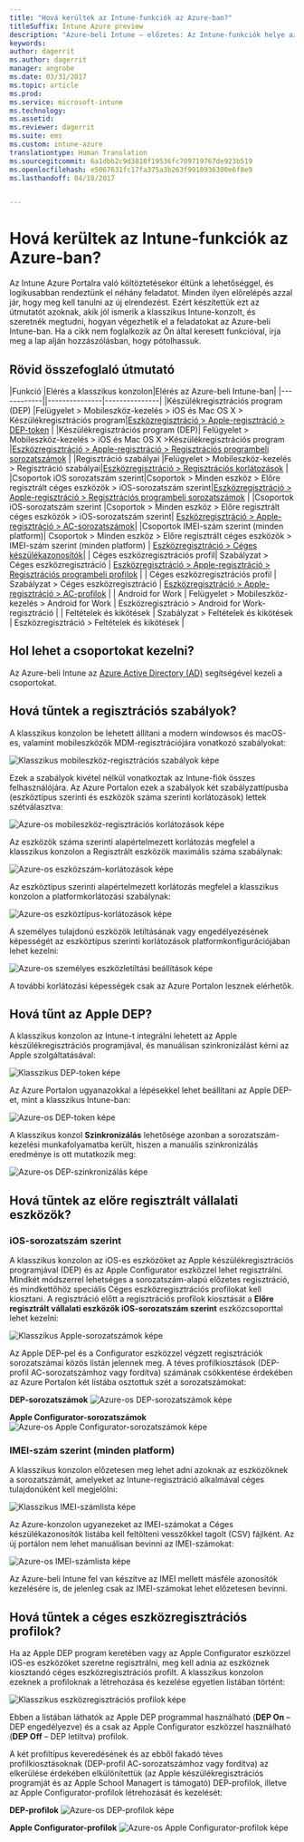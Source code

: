 ```yaml
---
title: "Hová kerültek az Intune-funkciók az Azure-ban?"
titleSuffix: Intune Azure preview
description: "Azure-beli Intune – előzetes: Az Intune-funkciók helye az Azure-konzolon."
keywords: 
author: dagerrit
ms.author: dagerrit
manager: angrobe
ms.date: 03/31/2017
ms.topic: article
ms.prod: 
ms.service: microsoft-intune
ms.technology: 
ms.assetid: 
ms.reviewer: dagerrit
ms.suite: ems
ms.custom: intune-azure
translationtype: Human Translation
ms.sourcegitcommit: 6a1dbb2c9d3810f19536fc709719767de923b519
ms.openlocfilehash: e5067631fc17fa375a3b263f9910936300e6f8e9
ms.lasthandoff: 04/18/2017


---
```

# <a name="where-did-my-intune-feature-go-in-azure"></a>Hová kerültek az Intune-funkciók az Azure-ban?
Az Intune Azure Portalra való költöztetésekor éltünk a lehetőséggel, és logikusabban rendeztünk el néhány feladatot. Minden ilyen előrelépés azzal jár, hogy meg kell tanulni az új elrendezést. Ezért készítettük ezt az útmutatót azoknak, akik jól ismerik a klasszikus Intune-konzolt, és szeretnék megtudni, hogyan végezhetik el a feladatokat az Azure-beli Intune-ban. Ha a cikk nem foglalkozik az Ön által keresett funkcióval, írja meg a lap alján hozzászólásban, hogy pótolhassuk.
## <a name="quick-reference-guide"></a>Rövid összefoglaló útmutató
|Funkció |Elérés a klasszikus konzolon|Elérés az Azure-beli Intune-ban| |------------||---------------|---------------|
|Készülékregisztrációs program (DEP) |Felügyelet > Mobileszköz-kezelés > iOS és Mac OS X > Készülékregisztrációs program|[Eszközregisztráció > Apple-regisztráció > DEP-token](#where-did-apple-dep-go) |
|Készülékregisztrációs program (DEP)| Felügyelet > Mobileszköz-kezelés > iOS és Mac OS X >Készülékregisztrációs program |[Eszközregisztráció > Apple-regisztráció > Regisztrációs programbeli sorozatszámok](#where-did-apple-dep-go) |
|Regisztráció szabályai |Felügyelet > Mobileszköz-kezelés > Regisztráció szabályai|[Eszközregisztráció > Regisztrációs korlátozások](#where-did-enrollment-rules-go) |
|Csoportok iOS sorozatszám szerint|Csoportok > Minden eszköz > Előre regisztrált céges eszközök > iOS-sorozatszám szerint|[Eszközregisztráció > Apple-regisztráció > Regisztrációs programbeli sorozatszámok](#where-did-corporate-pre-enrolled-devices-go) |
|Csoportok iOS-sorozatszám szerint |Csoportok > Minden eszköz > Előre regisztrált céges eszközök > iOS-sorozatszám szerint| [Eszközregisztráció > Apple-regisztráció > AC-sorozatszámok](#where-did-corporate-pre-enrolled-devices-go)|
|Csoportok IMEI-szám szerint (minden platform)| Csoportok > Minden eszköz > Előre regisztrált céges eszközök > IMEI-szám szerint (minden platform) | [Eszközregisztráció > Céges készülékazonosítók](#by-imei-all-platforms)|
| Céges eszközregisztrációs profil| Szabályzat > Céges eszközregisztráció | [Eszközregisztráció > Apple-regisztráció > Regisztrációs programbeli profilok](#where-did-corporate-pre-enrolled-devices-go) |
| Céges eszközregisztrációs profil | Szabályzat > Céges eszközregisztráció | [Eszközregisztráció > Apple-regisztráció > AC-profilok](#where-did-corporate-pre-enrolled-devices-go) |
| Android for Work | Felügyelet > Mobileszköz-kezelés > Android for Work | Eszközregisztráció > Android for Work-regisztráció | | Feltételek és kikötések | Szabályzat > Feltételek és kikötések | Eszközregisztráció > Feltételek és kikötések |


## <a name="where-do-i-manage-groups"></a>Hol lehet a csoportokat kezelni?
Az Azure-beli Intune az [Azure Active Directory (AD)](https://docs.microsoft.com/azure/active-directory/active-directory-groups-create-azure-portal) segítségével kezeli a csoportokat.

## <a name="where-did-enrollment-rules-go"></a>Hová tűntek a regisztrációs szabályok?
A klasszikus konzolon be lehetett állítani a modern windowsos és macOS-es, valamint mobileszközök MDM-regisztrációjára vonatkozó szabályokat:

![Klasszikus mobileszköz-regisztrációs szabályok képe](./media/ui-changes/01-classic-rules.png)

Ezek a szabályok kivétel nélkül vonatkoztak az Intune-fiók összes felhasználójára. Az Azure Portalon ezek a szabályok két szabályzattípusba (eszköztípus szerinti és eszközök száma szerinti korlátozások) lettek szétválasztva:

![Azure-os mobileszköz-regisztrációs korlátozások képe](./media/ui-changes/02-azure-enroll-restrictions.png)

Az eszközök száma szerinti alapértelmezett korlátozás megfelel a klasszikus konzolon a Regisztrált eszközök maximális száma szabálynak:

![Azure-os eszközszám-korlátozások képe](./media/ui-changes/03-azure-device-limit.png)

Az eszköztípus szerinti alapértelmezett korlátozás megfelel a klasszikus konzolon a platformkorlátozási szabálynak:

![Azure-os eszköztípus-korlátozások képe](./media/ui-changes/04-azure-platform-restrictions.png)

A személyes tulajdonú eszközök letiltásának vagy engedélyezésének képességét az eszköztípus szerinti korlátozások platformkonfigurációjában lehet kezelni:

![Azure-os személyes eszközletiltási beállítások képe](./media/ui-changes/05-azure-personal-block.png)

A további korlátozási képességek csak az Azure Portalon lesznek elérhetők.

## <a name="where-did-apple-dep-go"></a>Hová tűnt az Apple DEP?
A klasszikus konzolon az Intune-t integrálni lehetett az Apple készülékregisztrációs programjával, és manuálisan szinkronizálást kérni az Apple szolgáltatásával:

![Klasszikus DEP-token képe](./media/ui-changes/06-classic-dep-token.png)

Az Azure Portalon ugyanazokkal a lépésekkel lehet beállítani az Apple DEP-et, mint a klasszikus Intune-ban:

![Azure-os DEP-token képe](./media/ui-changes/07-azure-dep-token.png)

A klasszikus konzol **Szinkronizálás** lehetősége azonban a sorozatszám-kezelési munkafolyamatba került, hiszen a manuális szinkronizálás eredménye is ott mutatkozik meg:

![Azure-os DEP-szinkronizálás képe](./media/ui-changes/08-azure-dep-sync.png)

## <a name="where-did-corporate-pre-enrolled-devices-go"></a>Hová tűntek az előre regisztrált vállalati eszközök?
### <a name="by-ios-serial-number"></a>iOS-sorozatszám szerint
A klasszikus konzolon az iOS-es eszközöket az Apple készülékregisztrációs programjával (DEP) és az Apple Configurator eszközzel lehet regisztrálni. Mindkét módszerrel lehetséges a sorozatszám-alapú előzetes regisztráció, és mindkettőhöz speciális Céges eszközregisztrációs profilokat kell kiosztani. A regisztráció előtt a regisztrációs profilok kiosztását a **Előre regisztrált vállalati eszközök iOS-sorozatszám szerint** eszközcsoporttal lehet kezelni:

![Klasszikus Apple-sorozatszámok képe](./media/ui-changes/09-classic-apple-serials.png)

Az Apple DEP-pel és a Configurator eszközzel végzett regisztrációk sorozatszámai közös listán jelennek meg. A téves profilkiosztások (DEP-profil AC-sorozatszámhoz vagy fordítva) számának csökkentése érdekében az Azure Portalon két listába osztottuk szét a sorozatszámokat:

**DEP-sorozatszámok**
![Azure-os DEP-sorozatszámok képe](./media/ui-changes/10-azure-dep-serials.png)

**Apple Configurator-sorozatszámok**
![Azure-os Apple Configurator-sorozatszámok képe](./media/ui-changes/11-azure-ac-serials.png)

### <a name="by-imei-all-platforms"></a>IMEI-szám szerint (minden platform)

A klasszikus konzolon előzetesen meg lehet adni azoknak az eszközöknek a sorozatszámát, amelyeket az Intune-regisztráció alkalmával céges tulajdonúként kell megjelölni:

![Klasszikus IMEI-számlista képe](./media/ui-changes/12-classic-corp-imei.png)

Az Azure-konzolon ugyanezeket az IMEI-számokat a Céges készülékazonosítók listába kell feltölteni vesszőkkel tagolt (CSV) fájlként. Az új portálon nem lehet manuálisan bevinni az IMEI-számokat:

![Azure-os IMEI-számlista képe](./media/ui-changes/13-azure-corp-imei.png)

Az Azure-beli Intune fel van készítve az IMEI mellett másféle azonosítók kezelésére is, de jelenleg csak az IMEI-számokat lehet előzetesen bevinni.

## <a name="where-did-corporate-device-enrollment-profiles-go"></a>Hová tűntek a céges eszközregisztrációs profilok?
Ha az Apple DEP program keretében vagy az Apple Configurator eszközzel iOS-es eszközöket szeretne regisztrálni, meg kell adnia az eszköznek kiosztandó céges eszközregisztrációs profilt. A klasszikus konzolon ezeknek a profiloknak a létrehozása és kezelése egyetlen listában történt:

![Klasszikus eszközregisztrációs profilok képe](./media/ui-changes/14-classic-corp-profiles.png)

Ebben a listában láthatók az Apple DEP programmal használható (**DEP On** – DEP engedélyezve) és a csak az Apple Configurator eszközzel használható (**DEP Off** – DEP letiltva) profilok.

A két profiltípus keveredésének és az ebből fakadó téves profilkiosztásoknak (DEP-profil AC-sorozatszámhoz vagy fordítva) az elkerülése érdekében elkülönítettük (az Apple készülékregisztrációs programját és az Apple School Managert is támogató) DEP-profilok, illetve az Apple Configurator-profilok létrehozását és kezelését:

**DEP-profilok**
![Azure-os DEP-profilok képe](./media/ui-changes/15-azure-dep-profiles.png)

**Apple Configurator-profilok**
![Azure-os Apple Configurator-profilok képe](./media/ui-changes/16-azure-ac-profiles.png)


